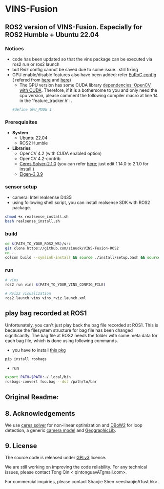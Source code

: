 # VINS-Fusion

## ROS2 version of VINS-Fusion. Especially for ROS2 Humble + Ubuntu 22.04

### Notices

- code has been updated so that the vins package can be executed via ros2 run or ros2 launch
- but Rviz config cannot be saved due to some issue.. still fixing
- GPU enable/disable features also have been added:
  refer [EuRoC config](https://github.com/zinuok/VINS-Fusion-ROS2/blob/main/config/euroc/euroc_stereo_imu_config.yaml#L19-L21) (
  refered from [here](https://github.com/pjrambo/VINS-Fusion-gpu)
  and [here](https://github.com/pjrambo/VINS-Fusion-gpu/issues/33#issuecomment-1097642597))
    - The GPU version has some CUDA
      library [dependencies: OpenCV with CUDA](https://github.com/zinuok/VINS-Fusion-ROS2/blob/main/vins/src/featureTracker/feature_tracker.h#L21-L23).
      Therefore, if it is a bothersome to you and only need the cpu version, please comment the following compiler macro
      at line 14 in the 'feature_tracker.h': .
  ```bash
  #define GPU_MODE 1
  ```

### Prerequisites

- **System**
    - Ubuntu 22.04
    - ROS2 Humble
- **Libraries**
    - OpenCV 4.2 (with CUDA enabled option)
    - OpenCV 4.2-contrib
    - [Ceres Solver-2.1.0](http://ceres-solver.org/installation.html) (you can
      refer [here](https://github.com/zinuok/VINS-Fusion#-ceres-solver-1); just edit 1.14.0 to 2.1.0 for install.)
    - [Eigen-3.3.9](https://github.com/zinuok/VINS-Fusion#-eigen-1)

### sensor setup

- camera: Intel realsense D435i
- using following shell script, you can install realsense SDK with ROS2 package.

```bash
chmod +x realsense_install.sh
bash realsense_install.sh
```

### build

```bash
cd $(PATH_TO_YOUR_ROS2_WS)/src
git clone https://github.com/zinuok/VINS-Fusion-ROS2
cd ..
colcon build --symlink-install && source ./install/setup.bash && source ./install/local_setup.bash
```

### run

```bash
# vins
ros2 run vins $(PATH_TO_YOUR_VINS_CONFIG_FILE)

# Rviz2 visualization
ros2 launch vins vins_rviz.launch.xml
```

## play bag recorded at ROS1

Unfortunately, you can't just play back the bag file recorded at ROS1.
This is because the filesystem structure for bag file has been changed significantly.
The bag file at ROS2 needs the folder with some meta data for each bag file, which is done using following commands.

- you have to install [this pkg](https://gitlab.com/ternaris/rosbags)

```bash
pip install rosbags
```

- run

```bash
export PATH=$PATH:~/.local/bin
rosbags-convert foo.bag --dst /path/to/bar
```

## Original Readme:

## 8. Acknowledgements

We use [ceres solver](http://ceres-solver.org/) for non-linear optimization
and [DBoW2](https://github.com/dorian3d/DBoW2) for loop detection, a
generic [camera model](https://github.com/hengli/camodocal) and [GeographicLib](https://geographiclib.sourceforge.io/).

## 9. License

The source code is released under [GPLv3](http://www.gnu.org/licenses/) license.

We are still working on improving the code reliability. For any technical issues, please contact Tong Qin <
qintonguavATgmail.com>.

For commercial inquiries, please contact Shaojie Shen <eeshaojieATust.hk>.
